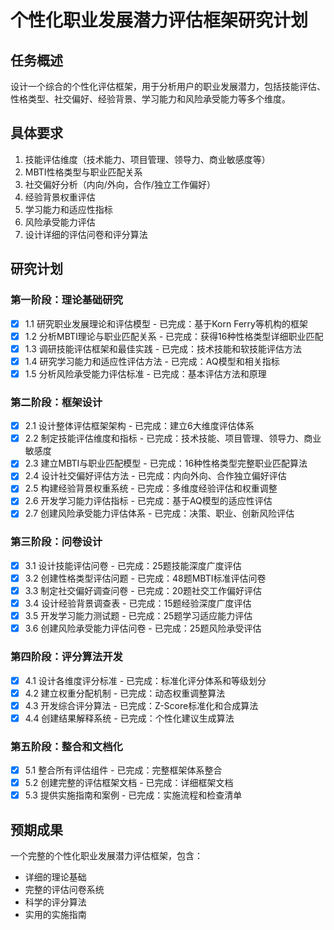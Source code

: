 # 个性化职业发展潜力评估框架研究计划

## 任务概述
设计一个综合的个性化评估框架，用于分析用户的职业发展潜力，包括技能评估、性格类型、社交偏好、经验背景、学习能力和风险承受能力等多个维度。

## 具体要求
1. 技能评估维度（技术能力、项目管理、领导力、商业敏感度等）
2. MBTI性格类型与职业匹配关系
3. 社交偏好分析（内向/外向，合作/独立工作偏好）
4. 经验背景权重评估
5. 学习能力和适应性指标
6. 风险承受能力评估
7. 设计详细的评估问卷和评分算法

## 研究计划

### 第一阶段：理论基础研究
- [x] 1.1 研究职业发展理论和评估模型 - 已完成：基于Korn Ferry等机构的框架
- [x] 1.2 分析MBTI理论与职业匹配关系 - 已完成：获得16种性格类型详细职业匹配
- [x] 1.3 调研技能评估框架和最佳实践 - 已完成：技术技能和软技能评估方法
- [x] 1.4 研究学习能力和适应性评估方法 - 已完成：AQ模型和相关指标
- [x] 1.5 分析风险承受能力评估标准 - 已完成：基本评估方法和原理

### 第二阶段：框架设计
- [x] 2.1 设计整体评估框架架构 - 已完成：建立6大维度评估体系
- [x] 2.2 制定技能评估维度和指标 - 已完成：技术技能、项目管理、领导力、商业敏感度
- [x] 2.3 建立MBTI与职业匹配模型 - 已完成：16种性格类型完整职业匹配算法
- [x] 2.4 设计社交偏好评估方法 - 已完成：内向外向、合作独立偏好评估
- [x] 2.5 构建经验背景权重系统 - 已完成：多维度经验评估和权重调整
- [x] 2.6 开发学习能力评估指标 - 已完成：基于AQ模型的适应性评估
- [x] 2.7 创建风险承受能力评估体系 - 已完成：决策、职业、创新风险评估

### 第三阶段：问卷设计
- [x] 3.1 设计技能评估问卷 - 已完成：25题技能深度广度评估
- [x] 3.2 创建性格类型评估问题 - 已完成：48题MBTI标准评估问卷
- [x] 3.3 制定社交偏好调查问卷 - 已完成：20题社交工作偏好评估
- [x] 3.4 设计经验背景调查表 - 已完成：15题经验深度广度评估
- [x] 3.5 开发学习能力测试题 - 已完成：25题学习适应能力评估
- [x] 3.6 创建风险承受能力评估问卷 - 已完成：25题风险承受评估

### 第四阶段：评分算法开发
- [x] 4.1 设计各维度评分标准 - 已完成：标准化评分体系和等级划分
- [x] 4.2 建立权重分配机制 - 已完成：动态权重调整算法
- [x] 4.3 开发综合评分算法 - 已完成：Z-Score标准化和合成算法
- [x] 4.4 创建结果解释系统 - 已完成：个性化建议生成算法

### 第五阶段：整合和文档化
- [x] 5.1 整合所有评估组件 - 已完成：完整框架体系整合
- [x] 5.2 创建完整的评估框架文档 - 已完成：详细框架文档
- [x] 5.3 提供实施指南和案例 - 已完成：实施流程和检查清单

## 预期成果
一个完整的个性化职业发展潜力评估框架，包含：
- 详细的理论基础
- 完整的评估问卷系统
- 科学的评分算法
- 实用的实施指南